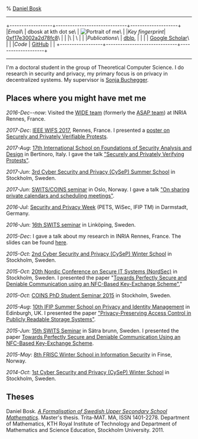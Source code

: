 % [Daniel Bosk](http://daniel.bosk.se/)

------------------------------------------------------------------------

+------------------+------------------------------+--------------------+
|*Email*\          | dbosk at kth dot se\         | ![Portrait of me]\ |
|*Key fingerprint*\| [0xf17e3002a2d78fc8]\        |                    |
|\                 | \                            |                    |
|*Publications*\   | [dblp],                      |                    |
|                  | [Google Scholar]\            |                    |
|*Code*            | [GitHub]                     |                    |
+------------------+------------------------------+--------------------+

[0xf17e3002a2d78fc8]: https://pgp.mit.edu/pks/lookup?op=vindex&search=0xF17E3002A2D78FC8
[Portrait of me]: dbosk-scaled.jpg

[dblp]: http://dblp.uni-trier.de/pers/hd/b/Bosk:Daniel
[Google Scholar]: https://scholar.google.fr/citations?user=XupF7c8AAAAJ&hl=en

[GitHub]: https://github.com/dbosk

------------------------------------------------------------------------

I'm a doctoral student in the group of Theoretical Computer Science. I do 
research in security and privacy, my primary focus is on privacy in 
decentralized systems.  My supervisor is [Sonja 
Buchegger](http://www.csc.kth.se/~buc/).


## Places where you might have met me

*2016-Dec--now*: Visited the [WIDE team](https://www.inria.fr/en/teams/wide) 
(formerly the [ASAP team](https://www.inria.fr/en/teams/asap)) at INRIA Rennes, 
France.

*2017-Dec*: [IEEE WIFS 2017](https://wifs2017.org), Rennes, France. I presented 
a [poster on Securely and Privately Verifiable 
Protests](https://github.com/dbosk/ProtestVerif/releases/download/WIFS-20171206/ProtestVerif-poster.pdf).

*2017-Aug*: [17th International School on Foundations of Security Analysis and 
Design](http://www.sti.uniurb.it/events/fosad17/) in Bertinoro, Italy.
I gave the talk ["Securely and Privately Verifying
Protests"](https://github.com/dbosk/ProtestVerif/releases/tag/FOSAD-20170831).

*2017-Jun*: [3rd Cyber Security and Privacy
(CySeP) Summer School](http://www.ee.kth.se/cysep/) in Stockholm, Sweden.

*2017-Jun*: [SWITS/COINS 
seminar](https://coinsrs.no/coinsswits-ph-d-student-seminar-2017-oslo/)
in Oslo, Norway.
I gave a talk ["On sharing private calendars and scheduling
meetings"](https://github.com/dbosk/CalendarScheduling/releases/tag/SWITS17).

*2016-Jul*: [Security and Privacy Week](https://www.spw2016.de/spw2016/) (PETS, 
WiSec, IFIP TM) in
Darmstadt, Germany.

*2016-Jun*: [16th SWITS seminar](https://www.ida.liu.se/conferences/SWITS16/) 
in Linköping,
Sweden.

*2015-Dec*: I gave a talk about my research in INRIA Rennes, France.
The slides can be found 
[here](https://github.com/dbosk/phdthesis/releases/tag/v0.30).

*2015-Oct*: [2nd Cyber Security and Privacy (CySeP) Winter 
School](https://people.kth.se/~papadim/cysep/2015/) in
Stockholm, Sweden.

*2015-Oct*: [20th Nordic Conference on Secure IT Systems 
(NordSec)](http://nordsec2015.csc.kth.se/) in Stockholm,
Sweden.
I presented the paper "[Towards Perfectly Secure and Deniable Communication 
using an NFC-Based Key-Exchange Scheme".](https://github.com/dbosk/otpkx/)"

*2015-Oct*: [COINS PhD Student Seminar 
2015](https://coinsrs.no/coins-ph-d-student-seminar-2015-stockholm/) in
Stockholm, Sweden.

*2015-Aug*: [10th IFIP Summer School on Privacy and Identity 
Management](http://www.ifip-summerschool.org/) in Edinburgh, UK.
I presented the paper ["Privacy-Preserving Access Control in Publicly Readable 
Storage  Systems"](https://github.com/dbosk/ACinPubFS/releases/tag/v2.2).

*2015-Jun*: [15th SWITS 
Seminar](http://www.cs.kau.se/~simone/SWITS/AnnualSeminars/SWITS-15/Swits%20program%202015.htm) 
in Sätra brunn, Sweden.
I presented the paper [Towards Perfectly Secure and Deniable Communication 
Using an NFC-Based Key-Exchange 
Scheme](https://github.com/dbosk/otpkx/releases/tag/v1.2).

*2015-May*: [8th FRISC Winter School in Information 
Security](https://www.frisc.no/arrangementer/finse-winter-school-2015) in 
Finse, Norway.

*2014-Oct*: [1st Cyber Security and Privacy (CySeP) Winter 
School](https://people.kth.se/~papadim/cysep/2014/) in
Stockholm, Sweden.


## Theses

Daniel Bosk. *[A Formalisation of Swedish Upper Secondary School
Mathematics][msc-fulltext]*.  Master's thesis. Trita-MAT. MA, ISSN 1401-2278. 
Department of Mathematics, KTH Royal Institute of Technology and Department of 
Mathematics and Science Education, Stockholm University. 2011.

[msc-fulltext]: http://kth.diva-portal.org/smash/get/diva2:515592/FULLTEXT01.pdf
